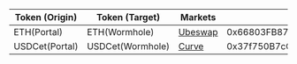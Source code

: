 
| Token (Origin) | Token (Target)   | Markets                               | Contract Address                           |
| -------------- | ---------------- | ------------------------------------- | ------------------------------------------ |
| ETH(Portal)    | ETH(Wormhole)    | [Ubeswap](https://app.ubeswap.org/)   | 0x66803FB87aBd4aaC3cbB3fAd7C3aa01f6F3FB207 |
| USDCet(Portal) | USDCet(Wormhole) | [Curve](https://curve.fi/#/celo/swap) | 0x37f750B7cC259A2f741AF45294f6a16572CF5cAd |
